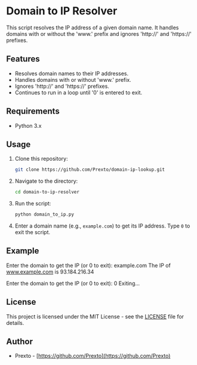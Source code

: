 # Domain to IP Resolver

This script resolves the IP address of a given domain name. It handles domains with or without the 'www.' prefix and ignores 'http://' and 'https://' prefixes.

## Features

- Resolves domain names to their IP addresses.
- Handles domains with or without 'www.' prefix.
- Ignores 'http://' and 'https://' prefixes.
- Continues to run in a loop until '0' is entered to exit.

## Requirements

- Python 3.x

## Usage

1. Clone this repository:

    ```bash
    git clone https://github.com/Prexto/domain-ip-lookup.git
    ```

2. Navigate to the directory:

    ```bash
    cd domain-to-ip-resolver
    ```

3. Run the script:

    ```bash
    python domain_to_ip.py
    ```

4. Enter a domain name (e.g., `example.com`) to get its IP address. Type `0` to exit the script.

## Example

Enter the domain to get the IP (or 0 to exit): example.com
The IP of www.example.com is 93.184.216.34

Enter the domain to get the IP (or 0 to exit): 0
Exiting...


## License

This project is licensed under the MIT License - see the [LICENSE](LICENSE) file for details.

## Author

- Prexto - [https://github.com/Prexto](https://github.com/Prexto)

